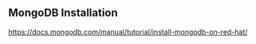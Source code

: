 
MongoDB Installation
--------------------
https://docs.mongodb.com/manual/tutorial/install-mongodb-on-red-hat/

